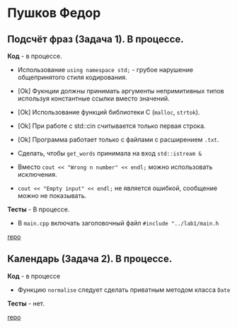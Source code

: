 # Пушков Федор

## Подсчёт фраз (Задача 1). В процессе.

**Код** - в процессе.

- Использование `using namespace std;` - грубое нарушение общепринятого стиля кодирования.

- [Ok] Фукнции должны принимать аргументы непримитивных типов используя константные ссылки вместо значений.

- [Ok] Использование функций библиотеки C (`malloc`, `strtok`).

- [Ok] При работе с std::cin считывается только первая строка.

- [Ok] Программа работает только с файлами с расширением `.txt`.

- Сделать, чтобы `get_words` принимала на вход `std::istream &`

- Вместо `cout << "Wrong n number" << endl;` можно использовать исключения.

- `cout << "Empty input" << endl;` не является ошибкой, сообщение можно не показывать.

**Тесты** - В процессе.

- В `main.cpp` включать заголовочный файл `#include "../lab1/main.h`

[repo](https://bitbucket.org/pushkov_oop/lab1)

## Календарь (Задача 2). В процессе.

**Код** - в процессе

- Функцию `normalise` следует сделать приватным методом класса `Date`

**Тесты** - нет.

[repo](https://bitbucket.org/pushkov_oop/lab2)
